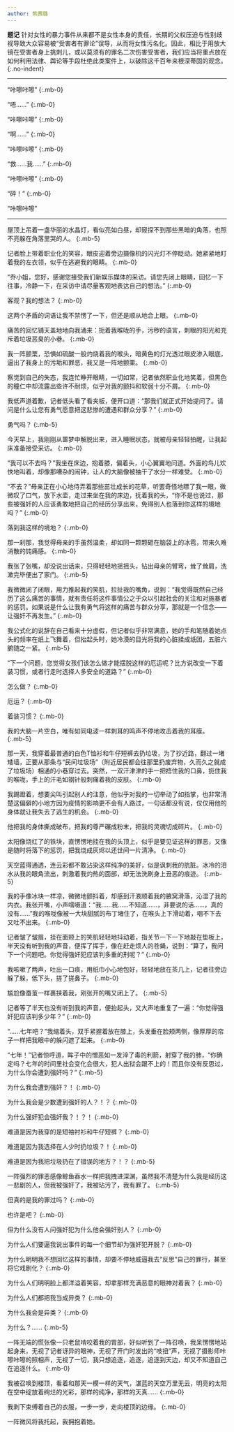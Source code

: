 ```yaml
---
author: 熊茜璐
---
```


**题记**   针对女性的暴力事件从来都不是女性本身的责任，长期的父权压迫与性别歧视导致大众容易被“受害者有罪论”误导，从而将女性污名化。因此，相比于用放大镜在受害者身上挑刺儿，或以莫须有的罪名二次伤害受害者，我们应当将重点放在如何利用法律、舆论等手段杜绝此类案件上，以破除这千百年来根深蒂固的观念。
{:.no-indent}

---

“咔嚓咔嚓”
{:.mb-0}

“唔......”
{:.mb-0}

“咔嚓咔嚓”
{:.mb-0}

“啊......”
{:.mb-0}

“咔嚓咔嚓”
{:.mb-0}

“救......我......”
{:.mb-0}

“咔嚓咔嚓”
{:.mb-0}

“砰！”
{:.mb-0}

“咔嚓咔嚓”

---

屋顶上吊着一盏华丽的水晶灯，看似亮如白昼，却窥探不到那些黑暗的角落，也照不亮躲在角落里哭的人。
{:.mb-5}

记者脸上带着职业化的笑容，眼皮迎着旁边摄像机的闪光灯不停眨动。她紧紧地盯着我的左衣领，似乎在逃避我的眼睛。
{:.mb-0}

“乔小姐，您好，感谢您接受我们新娱乐媒体的采访。请您先闭上眼睛，回忆一下往事，冷静一下，在采访中请尽量客观地表达自己的想法。”
{:.mb-0}

客观？我的想法？
{:.mb-0}

这两个矛盾的词语让我不禁愣了一下，但还是顺从地合上眼。
{:.mb-0}

痛苦的回忆铺天盖地地向我涌来：扼着我喉咙的手，污秽的语言，刺眼的阳光和充斥着垃圾恶臭的小巷。
{:.mb-0}

我一阵颤栗，恐惧如硫酸一般灼烧着我的喉头，暗黄色的灯光透过眼皮渗入眼底，逼出了我身上的污垢和罪恶，我又是一阵地颤栗。
{:.mb-0}

察觉到自己的失态，我连忙睁开眼睛，一切如常，记者依然职业化地笑着，但黑色的瞳仁中却流露出些许不耐烦，似乎对我的颤抖和软弱十分不屑。
{:.mb-0}

我低声道着歉，记者低头看了看夹板，便开口道：“那我们就正式开始提问了。请问是什么让您有勇气愿意把这悲惨的遭遇和群众分享？”
{:.mb-0}

勇气吗？
{:.mb-5}

今天早上，我刚刚从噩梦中解脱出来，进入睡眠状态，就被母亲轻轻拍醒，让我起床准备接受采访。
{:.mb-0}

“我可以不去吗？”我坐在床边，抱着膝，偏着头，小心翼翼地问道。外面的鸟儿欢快地叫着，却像那嘈杂的闹钟，让人的大脑像被抽干了水分一样难受。
{:.mb-0}

“不去？”母亲正在小心地侍弄着那些茁壮成长的花草，听罢奇怪地瞟了我一眼，微微叹了口气，放下水壶，走过来坐在我的床边，抚着我的头，“你不是也说过，那些被强奸的人应该勇敢地把自己的经历分享出来，免得别人也落到你这样的境地吗？”
{:.mb-0}

落到我这样的境地？
{:.mb-0}

那一刹那，我觉得母亲的手虽然温柔，却如同一颗颗砸在脑袋上的冰雹，带来久难消散的钝痛感。
{:.mb-0}

我张了张嘴，却没说出话来，只得轻轻地摇摇头，钻出母亲的臂弯，耸了耸肩，洗漱完毕便出了家门。
{:.mb-5}

我微微闭了闭眼，用力推起我的笑肌，拉扯我的嘴角，说到：“我觉得既然自己经历了这么痛苦的事情，就有责任将这件事情公之于众以引起社会的关注和对施暴者的惩罚。如果说是什么让我有勇气将这样的痛苦与群众分享，那就是一个信念——让强奸不再发生。”
{:.mb-0}

我公式化的说辞在自己看来十分虚假，但记者似乎非常满意，她的手和笔随着她点头的频率在纸上飞舞着，但抬起头时，她冷漠的目光将我的心脏揉成纸团，五脏六腑随之一紧。
{:.mb-5}

“下一个问题，您觉得女孩们该怎么做才能摆脱这样的厄运呢？比方说改变一下着装习惯，或者行走时选择人多安全的道路？”
{:.mb-0}

怎么做？
{:.mb-0}

厄运？
{:.mb-0}

着装习惯？
{:.mb-0}

我的大脑一片空白，唯有如同电波一样刺耳的鸣声不停地攻击着我的耳膜。
{:.mb-5}

那一天，我穿着最普通的白色T恤衫和牛仔短裤去扔垃圾，为了抄近路，翻过一堵矮墙，正要从那条与“民间垃圾场”（附近居民都会往那里扔废弃物，久而久之就成了垃圾场）相通的小巷穿过去。突然，一双汗津津的手一把捂住我的口鼻，扼住我的喉咙，手上的汗毛如钢针般刺痛着我的皮肤。
{:.mb-0}

我踢蹬着，想要尖叫引起别人的注意，他似乎对我的一切举动了如指掌，也非常清楚这偏僻的小地方因为疫情的影响更不会有人路过，一句话都没有说，仅仅用他的身体就让我失去了逃生的机会。
{:.mb-0}

他把我的身体撕成破布，把我的尊严碾成粉末，把我的灵魂切成碎片。
{:.mb-0}

太阳像烧红了的铁块，直愣愣地挂在我的头顶上，似乎是要见证这样的罪恶，又像是随时将落下的惩罚，把我烧成灰烬以还世间一片清净。
{:.mb-0}

天空蓝得通透，连云彩都不敢沾染这样纯净的美好，似是讽刺我的肮脏。冰冷的泪水从我的眼角流出，刺激着我灼热的面部，却无法洗刷身上丑恶的痕迹。
{:.mb-5}

我的手像冰块一样凉，微微地颤抖着，却感到汗液顺着我的腋窝滑落，沁湿了我的内衣。我张开嘴，小声嚅嗫道：“我......我......不知道......，非要说的话......，真的没有......”我的喉咙像被一大块甜腻的布丁堵住了，在喉头上下滑动着，咽不下去又吐不出来。
{:.mb-0}

记者皱了皱眉，挂在面颊上的笑肌轻轻地抖动着，指关节一下一下地敲在垫板上，半天没有听到我的声音，便挥了挥手，像在赶走烦人的苍蝇，说到：“算了，我问下一个问题吧。你觉得强奸犯应该判多重的刑呢？”
{:.mb-0}

我咳嗽了两声，吐出一口痰，用纸巾小心地包好，轻轻地放在茶几上，记者往旁边躲了躲，低下头，搓了搓鼻子。
{:.mb-0}

尴尬像蚕茧一样裹挟着我，刚张开的嘴又闭上了。
{:.mb-5}

记者等了半天也没有听到我的声音，便抬起头，又大声地重复了一遍：“你觉得强奸犯应该判多少年？”
{:.mb-0}

“......七年吧？”我缩着头，双手紧握着放在膝上，头发垂在脸颊两侧，像厚厚的帘子一样把我眼中的躲闪遮了起来。
{:.mb-0}

“七年！”记者惊呼道，眸子中的憎恶如一发淬了毒的利箭，射穿了我的肺，“你确定吗？七年的时间里社会变化会很大，犯人出狱会跟不上的！而且你没有反思过，为什么你会遭到强奸吗？”
{:.mb-5}

为什么我会遭到强奸？！
{:.mb-0}

为什么我会是少数遭到强奸的人？！？
{:.mb-0}

为什么强奸犯会强奸我？！？！
{:.mb-0}

难道是因为我穿的是短袖衬衫和牛仔短裤？
{:.mb-0}

难道是因为我选择在人少时扔垃圾？！
{:.mb-0}

难道是因为我把垃圾扔在了错误的地方？！？
{:.mb-5}

一阵强烈的罪恶感像鲸鱼吞水一样把我拽进深渊，虽然我不清楚为什么我是经历这一悲剧的人，但我被强奸了，我被玷污了，我有罪了。
{:.mb-5}

但真的是我的罪过吗？
{:.mb-0}

也许是吧？
{:.mb-0}

但为什么没有人问强奸犯为什么他会强奸别人？
{:.mb-0}

为什么人们要逼我说出事件的每一个细节却为强奸犯开脱？
{:.mb-0}

为什么明明我不想回忆这样的事情，却要不停地威逼我去“反思”自己的罪行，甚至将它戏剧化？
{:.mb-0}

为什么人们明明脸上都洋溢着笑容，却拿那样充满恶意的眼神对着我？
{:.mb-0}

为什么人们都把我当成异类？
{:.mb-0}

为什么我会是异类？
{:.mb-0}

为什么？......
{:.mb-5}

一阵无端的慌张像一只老鼠啃咬着我的胃部，好似听到了一阵召唤，我呆愣愣地站起身来，无视了记者讶异的眼神，无视了开门时发出的“吱扭”声，无视了摄影师咔嚓咔嚓的照相声，无视了一切，我只想追逐，追逐，追逐到天边，却又不知道自己在追逐什么。
{:.mb-0}

我被召唤到楼顶，看着和那天一模一样的天气，湛蓝的天空万里无云，明亮的太阳在空中绽放着绚烂的光彩，那样的纯净，那样的天真......
{:.mb-0}

我剥下束缚着自己的衣服，一步一步，走向楼顶的边缘。
{:.mb-0}

一阵微风将我托起，我拥抱着她。

